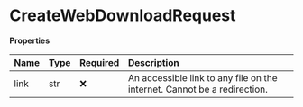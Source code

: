# CreateWebDownloadRequest

**Properties**

| Name | Type | Required | Description                                                              |
| :--- | :--- | :------- | :----------------------------------------------------------------------- |
| link | str  | ❌       | An accessible link to any file on the internet. Cannot be a redirection. |
